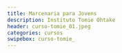```yaml
---
title: Marcenaria para Jovens
description: Instituto Tomie Ohtake
header: curso-tomie_01.jpeg 
categories: cursos
swipebox: curso-tomie_
---
```

